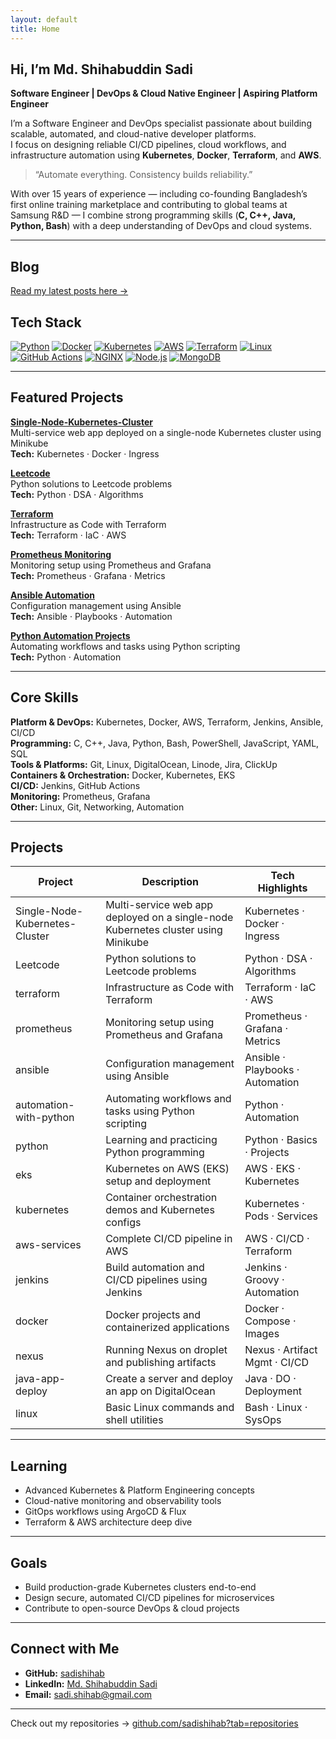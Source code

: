```yaml
---
layout: default
title: Home
---
```


## Hi, I’m Md. Shihabuddin Sadi

**Software Engineer | DevOps & Cloud Native Engineer | Aspiring Platform Engineer**

I’m a Software Engineer and DevOps specialist passionate about building scalable, automated, and cloud-native developer platforms.  
I focus on designing reliable CI/CD pipelines, cloud workflows, and infrastructure automation using **Kubernetes**, **Docker**, **Terraform**, and **AWS**.

> “Automate everything. Consistency builds reliability.”

With over 15 years of experience — including co-founding Bangladesh’s first online training marketplace and contributing to global teams at Samsung R&D — I combine strong programming skills (**C, C++, Java, Python, Bash**) with a deep understanding of DevOps and cloud systems.

---
## Blog
[Read my latest posts here →](/blog/)

## Tech Stack
[![Python](https://img.shields.io/badge/Python-3776AB?style=for-the-badge&logo=python&logoColor=white)](https://www.python.org/)
[![Docker](https://img.shields.io/badge/Docker-2496ED?style=for-the-badge&logo=docker&logoColor=white)](https://www.docker.com/)
[![Kubernetes](https://img.shields.io/badge/Kubernetes-326CE5?style=for-the-badge&logo=kubernetes&logoColor=white)](https://kubernetes.io/)
[![AWS](https://img.shields.io/badge/AWS-232F3E?style=for-the-badge&logo=amazon-aws&logoColor=white)](https://aws.amazon.com/)
[![Terraform](https://img.shields.io/badge/Terraform-623CE4?style=for-the-badge&logo=terraform&logoColor=white)](https://www.terraform.io/)
[![Linux](https://img.shields.io/badge/Linux-FCC624?style=for-the-badge&logo=linux&logoColor=black)](https://www.kernel.org/)
[![GitHub Actions](https://img.shields.io/badge/GitHub%20Actions-2088FF?style=for-the-badge&logo=github-actions&logoColor=white)](https://github.com/features/actions)
[![NGINX](https://img.shields.io/badge/NGINX-009639?style=for-the-badge&logo=nginx&logoColor=white)](https://nginx.org/)
[![Node.js](https://img.shields.io/badge/Node.js-339933?style=for-the-badge&logo=node.js&logoColor=white)](https://nodejs.org/)
[![MongoDB](https://img.shields.io/badge/MongoDB-47A248?style=for-the-badge&logo=mongodb&logoColor=white)](https://www.mongodb.com/)

---

## Featured Projects

**[Single-Node-Kubernetes-Cluster](https://github.com/sadishihab/Single-Node-Kubernetes-Cluster)**  
Multi-service web app deployed on a single-node Kubernetes cluster using Minikube  
**Tech:** Kubernetes · Docker · Ingress

**[Leetcode](https://github.com/sadishihab/Leetcode)**  
Python solutions to Leetcode problems  
**Tech:** Python · DSA · Algorithms

**[Terraform](https://github.com/sadishihab/terraform)**  
Infrastructure as Code with Terraform  
**Tech:** Terraform · IaC · AWS

**[Prometheus Monitoring](https://github.com/sadishihab/prometheus)**  
Monitoring setup using Prometheus and Grafana  
**Tech:** Prometheus · Grafana · Metrics

**[Ansible Automation](https://github.com/sadishihab/ansible)**  
Configuration management using Ansible  
**Tech:** Ansible · Playbooks · Automation

**[Python Automation Projects](https://github.com/sadishihab/automation-with-python)**  
Automating workflows and tasks using Python scripting  
**Tech:** Python · Automation

---

## Core Skills

**Platform & DevOps:** Kubernetes, Docker, AWS, Terraform, Jenkins, Ansible, CI/CD  
**Programming:** C, C++, Java, Python, Bash, PowerShell, JavaScript, YAML, SQL  
**Tools & Platforms:** Git, Linux, DigitalOcean, Linode, Jira, ClickUp  
**Containers & Orchestration:** Docker, Kubernetes, EKS  
**CI/CD:** Jenkins, GitHub Actions  
**Monitoring:** Prometheus, Grafana  
**Other:** Linux, Git, Networking, Automation

---

## Projects

| Project | Description | Tech Highlights |
|---------|-------------|----------------|
| Single-Node-Kubernetes-Cluster | Multi-service web app deployed on a single-node Kubernetes cluster using Minikube | Kubernetes · Docker · Ingress |
| Leetcode | Python solutions to Leetcode problems | Python · DSA · Algorithms |
| terraform | Infrastructure as Code with Terraform | Terraform · IaC · AWS |
| prometheus | Monitoring setup using Prometheus and Grafana | Prometheus · Grafana · Metrics |
| ansible | Configuration management using Ansible | Ansible · Playbooks · Automation |
| automation-with-python | Automating workflows and tasks using Python scripting | Python · Automation |
| python | Learning and practicing Python programming | Python · Basics · Projects |
| eks | Kubernetes on AWS (EKS) setup and deployment | AWS · EKS · Kubernetes |
| kubernetes | Container orchestration demos and Kubernetes configs | Kubernetes · Pods · Services |
| aws-services | Complete CI/CD pipeline in AWS | AWS · CI/CD · Terraform |
| jenkins | Build automation and CI/CD pipelines using Jenkins | Jenkins · Groovy · Automation |
| docker | Docker projects and containerized applications | Docker · Compose · Images |
| nexus | Running Nexus on droplet and publishing artifacts | Nexus · Artifact Mgmt · CI/CD |
| java-app-deploy | Create a server and deploy an app on DigitalOcean | Java · DO · Deployment |
| linux | Basic Linux commands and shell utilities | Bash · Linux · SysOps |

---

## Learning

- Advanced Kubernetes & Platform Engineering concepts  
- Cloud-native monitoring and observability tools  
- GitOps workflows using ArgoCD & Flux  
- Terraform & AWS architecture deep dive  

---

## Goals

- Build production-grade Kubernetes clusters end-to-end  
- Design secure, automated CI/CD pipelines for microservices  
- Contribute to open-source DevOps & cloud projects  

---

## Connect with Me

- **GitHub:** [sadishihab](https://github.com/sadishihab)  
- **LinkedIn:** [Md. Shihabuddin Sadi](https://www.linkedin.com/in/sadishihab)  
- **Email:** sadi.shihab@gmail.com  

---

Check out my repositories → [github.com/sadishihab?tab=repositories](https://github.com/sadishihab?tab=repositories)
